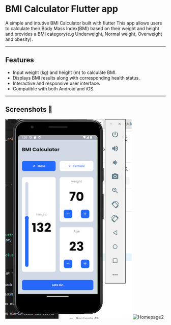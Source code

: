 # BMI Calculator Flutter app

A simple and intutive BMI Calculator built with flutter
This app allows users to calculate their Body Mass Index(BMI) based on their weight and height and provides a BMI category(e.g Underweight, Normal weight, Overweight and obesity).

---

## Features
- Input weight (kg) and height (m) to calculate BMI.
- Displays BMI results along with corresponding health status.
- Interactive and responsive user interface.
- Compatible with both Android and iOS.

---
## Screenshots 📸

![Homepage1](./asset/screenshots/display1_stat.PNG)
![Homepage2](./asset/screenshots/display2_stat.PNG)
